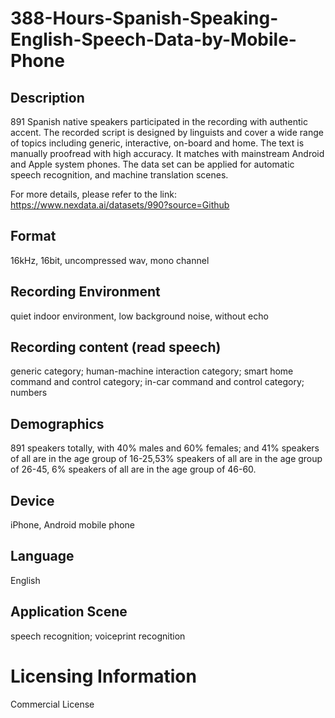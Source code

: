 # 388-Hours-Spanish-Speaking-English-Speech-Data-by-Mobile-Phone


## Description
891 Spanish native speakers participated in the recording with authentic accent. The recorded script is designed by linguists and cover a wide range of topics including generic, interactive, on-board and home. The text is manually proofread with high accuracy. It matches with mainstream Android and Apple system phones. The data set can be applied for automatic speech recognition, and machine translation scenes.

For more details, please refer to the link: https://www.nexdata.ai/datasets/990?source=Github


## Format
16kHz, 16bit, uncompressed wav, mono channel

## Recording Environment
quiet indoor environment, low background noise, without echo

## Recording content (read speech)
generic category; human-machine interaction category; smart home command and control category; in-car command and control category; numbers

## Demographics
891 speakers totally, with 40% males and 60% females; and 41% speakers of all are in the age group of 16-25,53% speakers of all are in the age group of 26-45, 6% speakers of all are in the age group of 46-60.

## Device
iPhone, Android mobile phone

## Language
English

## Application Scene
speech recognition; voiceprint recognition

# Licensing Information
Commercial License

